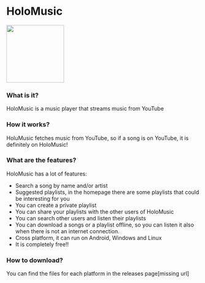 # HoloMusic
<img src="https://user-images.githubusercontent.com/40276199/168561523-b5fe882e-ace1-497b-9f3a-f2030317a10b.png" width="150px"/>

### What is it? 
HoloMusic is a music player that streams music from YouTube
### How it works? 
HoluMusic fetches music from YouTube, so if a song is on YouTube, it is definitely on HoloMusic!
### What are the features?
HoloMusic has a lot of features:

 - Search a song by name and/or artist
 - Suggested playlists, in the homepage there are some playlists that could be interesting for you
 - You can create a private playlist
 - You can share your playlists with the other users of HoloMusic
 - You can search other users and listen their playlists
 - You can download a songs or a playlist offline, so you can listen it also when there is not an internet connection.
 - Cross platform, it can run on Android, Windows and Linux
 - It is completely free!!
### How to download?
You can find the files for each platform in the releases page[missing url]
